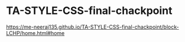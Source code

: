 # TA-STYLE-CSS-final-chackpoint

https://me-neeraj135.github.io/TA-STYLE-CSS-final-chackpoint/block-LCHP/home.html#home
